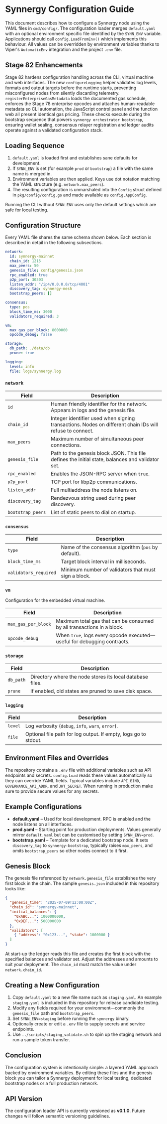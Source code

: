 # Synnergy Configuration Guide

This document describes how to configure a Synnergy node using the YAML files in `cmd/config/`. The configuration loader merges `default.yaml` with an optional environment specific file identified by the `SYNN_ENV` variable. Applications should call `config.LoadFromEnv()` which implements this behaviour. All values can be overridden by environment variables thanks to Viper's `AutomaticEnv` integration and the project `.env` file.

## Stage 82 Enhancements

Stage 82 hardens configuration handling across the CLI, virtual machine and web
interfaces. The new `configureLogging` helper validates log levels, formats and
output targets before the runtime starts, preventing misconfigured nodes from
silently discarding telemetry. `registerEnterpriseGasMetadata` loads the
documented gas schedule, enforces the Stage 78 enterprise opcodes and attaches
human-readable metadata so CLI automation, the JavaScript control panel and the
function web all present identical gas pricing. These checks execute during the
bootstrap sequence that powers `synnergy orchestrator bootstrap`, ensuring wallet
sealing, consensus relayer registration and ledger audits operate against a
validated configuration stack.

## Loading Sequence

1. `default.yaml` is loaded first and establishes sane defaults for development.
2. If `SYNN_ENV` is set (for example `prod` or `bootstrap`) a file with the same name is merged in.
3. Environment variables are then applied. Keys use dot notation matching the YAML structure (e.g. `network.max_peers`).
4. The resulting configuration is unmarshaled into the `Config` struct defined in `pkg/config/config.go` and made available as `config.AppConfig`.

Running the CLI without `SYNN_ENV` uses only the default settings which are safe for local testing.

## Configuration Structure

Every YAML file shares the same schema shown below. Each section is described in detail in the following subsections.

```yaml
network:
  id: synnergy-mainnet
  chain_id: 1215
  max_peers: 50
  genesis_file: config/genesis.json
  rpc_enabled: true
  p2p_port: 30303
  listen_addr: "/ip4/0.0.0.0/tcp/4001"
  discovery_tag: synnergy-mesh
  bootstrap_peers: []

consensus:
  type: pos
  block_time_ms: 3000
  validators_required: 3

vm:
  max_gas_per_block: 8000000
  opcode_debug: false

storage:
  db_path: ./data/db
  prune: true

logging:
  level: info
  file: logs/synnergy.log
```

### `network`

| Field | Description |
|-------|-------------|
| `id` | Human friendly identifier for the network. Appears in logs and the genesis file. |
| `chain_id` | Integer identifier used when signing transactions. Nodes on different chain IDs will refuse to connect. |
| `max_peers` | Maximum number of simultaneous peer connections. |
| `genesis_file` | Path to the genesis block JSON. This file defines the initial state, balances and validator set. |
| `rpc_enabled` | Enables the JSON-RPC server when `true`. |
| `p2p_port` | TCP port for libp2p communications. |
| `listen_addr` | Full multiaddress the node listens on. |
| `discovery_tag` | Rendezvous string used during peer discovery. |
| `bootstrap_peers` | List of static peers to dial on startup. |

### `consensus`

| Field | Description |
|-------|-------------|
| `type` | Name of the consensus algorithm (`pos` by default). |
| `block_time_ms` | Target block interval in milliseconds. |
| `validators_required` | Minimum number of validators that must sign a block. |

### `vm`

Configuration for the embedded virtual machine.

| Field | Description |
|-------|-------------|
| `max_gas_per_block` | Maximum total gas that can be consumed by all transactions in a block. |
| `opcode_debug` | When `true`, logs every opcode executed—useful for debugging contracts. |

### `storage`

| Field | Description |
|-------|-------------|
| `db_path` | Directory where the node stores its local database files. |
| `prune` | If enabled, old states are pruned to save disk space. |

### `logging`

| Field | Description |
|-------|-------------|
| `level` | Log verbosity (`debug`, `info`, `warn`, `error`). |
| `file` | Optional file path for log output. If empty, logs go to stdout. |

## Environment Files and Overrides

The repository contains a `.env` file with additional variables such as API endpoints and secrets. `config.Load` reads these values automatically so they can override YAML fields. Typical variables include `API_BIND`, `GOVERNANCE_API_ADDR`, and `JWT_SECRET`. When running in production make sure to provide secure values for any secrets.

## Example Configurations

- **default.yaml** – Used for local development. RPC is enabled and the node listens on all interfaces.
- **prod.yaml** – Starting point for production deployments. Values generally mirror `default.yaml` but can be customised by setting `SYNN_ENV=prod`.
- **bootstrap.yaml** – Template for a dedicated bootstrap node. It sets `discovery_tag` to `synnergy-bootstrap`, typically raises `max_peers`, and omits `bootstrap_peers` so other nodes connect to it first.

## Genesis Block

The genesis file referenced by `network.genesis_file` establishes the very first block in the chain. The sample `genesis.json` included in this repository looks like:

```json
{
  "genesis_time": "2025-07-09T12:00:00Z",
  "chain_id": "synnergy-mainnet",
  "initial_balances": {
    "0xABC...": 1000000000,
    "0xDEF...": 500000000
  },
  "validators": [
    { "address": "0x123...", "stake": 1000000 }
  ]
}
```

At start-up the ledger reads this file and creates the first block with the specified balances and validator set. Adjust the addresses and amounts to suit your deployment. The `chain_id` must match the value under `network.chain_id`.

## Creating a New Configuration

1. Copy `default.yaml` to a new file name such as `staging.yaml`. An example `staging.yaml` is included in this repository for release candidate testing.
2. Modify any fields required for your environment—commonly the `genesis_file` path and `bootstrap_peers`.
3. Set `SYNN_ENV=staging` before running the `synnergy` binary.
4. Optionally create or edit a `.env` file to supply secrets and service endpoints.
5. Use `../scripts/staging_validate.sh` to spin up the staging network and run a sample token transfer.

## Conclusion

The configuration system is intentionally simple: a layered YAML approach backed by environment variables. By editing these files and the genesis block you can tailor a Synnergy deployment for local testing, dedicated bootstrap nodes or a full production network.

## API Version

The configuration loader API is currently versioned as **v0.1.0**. Future changes will follow semantic versioning guidelines.
